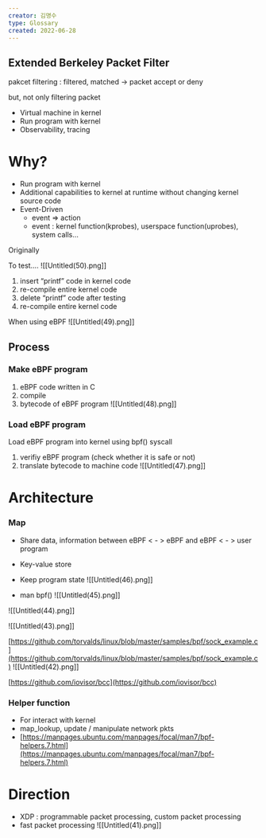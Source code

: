 ```yaml
---
creator: 김명수
type: Glossary
created: 2022-06-28
---
```

## Extended Berkeley Packet Filter

pakcet filtering : filtered, matched → packet accept or deny

but, not only filtering packet

- Virtual machine in kernel
- Run program with kernel
- Observability, tracing

# Why?

- Run program with kernel
- Additional capabilities to kernel at runtime without changing kernel source code
- Event-Driven
    - event ⇒ action
    - event : kernel function(kprobes), userspace function(uprobes), system calls…

Originally

To test….
![[Untitled(50).png]]


1. insert “printf” code in kernel code
2. re-compile entire kernel code
3. delete “printf” code after testing
4. re-compile entire kernel code

When using eBPF
![[Untitled(49).png]]


## Process

### Make eBPF program

1. eBPF code written in C
2. compile
3. bytecode of eBPF program
![[Untitled(48).png]]


### Load eBPF program

Load eBPF program into kernel using bpf() syscall

1. verifiy eBPF program (check whether it is safe or not)
2. translate bytecode to machine code
![[Untitled(47).png]]


# Architecture

### Map

- Share data, information between eBPF < - > eBPF and eBPF < - > user program
- Key-value store
- Keep program state
![[Untitled(46).png]]


- man bpf()
![[Untitled(45).png]]

![[Untitled(44).png]]

![[Untitled(43).png]]


[https://github.com/torvalds/linux/blob/master/samples/bpf/sock_example.c](https://github.com/torvalds/linux/blob/master/samples/bpf/sock_example.c)
![[Untitled(42).png]]


[https://github.com/iovisor/bcc](https://github.com/iovisor/bcc)

### Helper function

- For interact with kernel
- map_lookup, update / manipulate network pkts
- [https://manpages.ubuntu.com/manpages/focal/man7/bpf-helpers.7.html](https://manpages.ubuntu.com/manpages/focal/man7/bpf-helpers.7.html)

# Direction

- XDP : programmable packet processing, custom packet processing
- fast packet processing
![[Untitled(41).png]]
